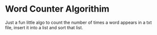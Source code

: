 # Word Counter Algorithim

Just a fun little algo to count the number of times a word appears in a txt file, insert it into a list and sort that list.

